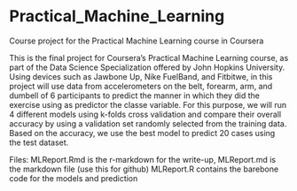 # Practical_Machine_Learning
Course project for the Practical Machine Learning course in Coursera

This is the final project for Coursera’s Practical Machine Learning course, as part of the Data Science Specialization offered by John Hopkins University.
Using devices such as Jawbone Up, Nike FuelBand, and Fitbitwe, in this project will use data from accelerometers on the belt, forearm, arm, and dumbell of 6 participants to predict the manner in which they did the exercise using as predictor the classe variable. For this purpose, we will run 4 different models using k-folds cross validation and compare their overall accuracy by using a validation set randomly selected from the training data. Based on the accuracy, we use the best model to predict 20 cases using the test dataset.

Files: MLReport.Rmd is the r-markdown for the write-up, MLReport.md is the markdown file (use this for github) MLReport.R contains the barebone code for the models and prediction

